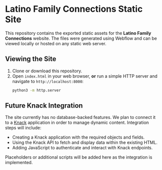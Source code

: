 # Latino Family Connections Static Site

This repository contains the exported static assets for the **Latino Family Connections** website. The files were generated using Webflow and can be viewed locally or hosted on any static web server.

## Viewing the Site

1. Clone or download this repository.
2. Open `index.html` in your web browser, **or** run a simple HTTP server and navigate to `http://localhost:8000`:
   ```bash
   python3 -m http.server
   ```

## Future Knack Integration

The site currently has no database-backed features. We plan to connect it to a [Knack](https://www.knack.com/) application in order to manage dynamic content. Integration steps will include:

- Creating a Knack application with the required objects and fields.
- Using the Knack API to fetch and display data within the existing HTML.
- Adding JavaScript to authenticate and interact with Knack endpoints.

Placeholders or additional scripts will be added here as the integration is implemented.

